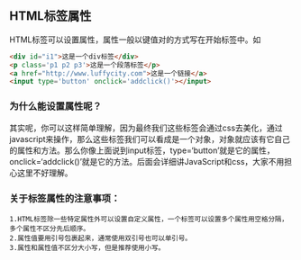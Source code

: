 ## HTML标签属性

HTML标签可以设置属性，属性一般以键值对的方式写在开始标签中。如

```html
<div id="i1">这是一个div标签</div>
<p class='p1 p2 p3'>这是一个段落标签</p>
<a href="http://www.luffycity.com">这是一个链接</a>
<input type='button' onclick='addclick()'></input>    
```
### 为什么能设置属性呢？
其实呢，你可以这样简单理解，因为最终我们这些标签会通过css去美化，通过javascript来操作，那么这些标签我们可以看成是一个对象，对象就应该有它自己的属性和方法。那么你像上面说到input标签，type=‘button’就是它的属性，onclick=‘addclick()’就是它的方法。后面会详细讲JavaScript和css，大家不用担心这里不好理解。

### 关于标签属性的注意事项：
```
1.HTML标签除一些特定属性外可以设置自定义属性，一个标签可以设置多个属性用空格分隔，多个属性不区分先后顺序。
2.属性值要用引号包裹起来，通常使用双引号也可以单引号。
3.属性和属性值不区分大小写，但是推荐使用小写。
```
